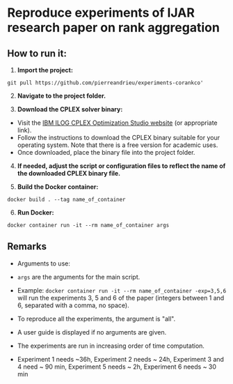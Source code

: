 # Reproduce experiments of IJAR research paper on rank aggregation

## How to run it:

1. **Import the project:**

`git pull https://github.com/pierreandrieu/experiments-corankco'`


2. **Navigate to the project folder.**

3. **Download the CPLEX solver binary:**

- Visit the [IBM ILOG CPLEX Optimization Studio website](https://www.ibm.com/products/ilog-cplex-optimization-studio) (or appropriate link).
- Follow the instructions to download the CPLEX binary suitable for your operating system. Note that there is a free version for academic uses.
- Once downloaded, place the binary file into the project folder.

4. **If needed, adjust the script or configuration files to reflect the name of the downloaded CPLEX binary file.**

5. **Build the Docker container:**

`docker build . --tag name_of_container`


6. **Run Docker:**

`docker container run -it --rm name_of_container args`


## Remarks

- Arguments to use:
- `args` are the arguments for the main script.
- Example: `docker container run -it --rm name_of_container -exp=3,5,6` will run the experiments 3, 5 and 6 of the paper (integers between 1 and 6, separated with a comma, no space).
- To reproduce all the experiments, the argument is "all".
- A user guide is displayed if no arguments are given.

- The experiments are run in increasing order of time computation.
- Experiment 1 needs ~36h, Experiment 2 needs ~ 24h, Experiment 3 and 4 need ~ 90 min, Experiment 5 needs ~ 2h, Experiment 6 needs ~ 30 min

